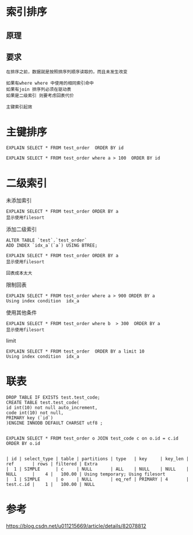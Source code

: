 
# 索引排序

## 原理


## 要求

	在排序之前，数据就是按照排序列顺序读取的，而且未发生改变

	如果有where where 中使用的相同索引命中
	如果有join 排序列必须在驱动表
	如果是二级索引 则要考虑回表代价 

	主键索引起效


# 主键排序


	EXPLAIN SELECT * FROM test_order  ORDER BY id 

	EXPLAIN SELECT * FROM test_order where a > 100  ORDER BY id 


# 二级索引


未添加索引

	EXPLAIN SELECT * FROM test_order ORDER BY a 
	显示使用filesort

添加二级索引

	ALTER TABLE `test`.`test_order` 
	ADD INDEX `idx_a`(`a`) USING BTREE;

	EXPLAIN SELECT * FROM test_order ORDER BY a 
	显示使用filesort

	回表成本太大
	
限制回表

	EXPLAIN SELECT * FROM test_order where a > 900 ORDER BY a 
	Using index condition  idx_a 

使用其他条件

	EXPLAIN SELECT * FROM test_order where b  > 300  ORDER BY a 
	显示使用filesort

limit 

	EXPLAIN SELECT * FROM test_order  ORDER BY a limit 10
	Using index condition  idx_a 


# 联表


	DROP TABLE IF EXISTS test.test_code;
	CREATE TABLE test.test_code(
	id int(10) not null auto_increment,
	code int(10) not null,
	PRIMARY key (`id`)
	)ENGINE INNODB DEFAULT CHARSET utf8 ;


	EXPLAIN SELECT * FROM test_order o JOIN test_code c on o.id = c.id  ORDER BY o.id 


	| id | select_type | table | partitions | type   | key     | key_len | ref       | rows | filtered | Extra           
	|  1 | SIMPLE      | c     | NULL       | ALL    | NULL    | NULL    | NULL      |    4 |   100.00 | Using temporary; Using filesort 
	|  1 | SIMPLE      | o     | NULL       | eq_ref | PRIMARY | 4       | test.c.id |    1 |   100.00 | NULL           






# 参考

https://blog.csdn.net/u011215669/article/details/82078812




